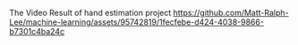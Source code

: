 
The Video Result of hand estimation project
https://github.com/Matt-Ralph-Lee/machine-learning/assets/95742819/1fecfebe-d424-4038-9866-b7301c4ba24c

